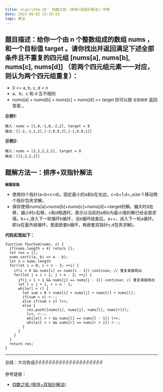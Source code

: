 ```yaml
---
title: algorithm-18： 四数之和 (排序+双指针解法)-中等
date: 2023-08-02 15:19:19
tags: 算法
---
```



<meta name="referrer" content="no-referrer"/>


## 题目描述：给你一个由 n 个整数组成的数组 nums ，和一个目标值 target 。请你找出并返回满足下述全部条件且不重复的四元组 [nums[a], nums[b], nums[c], nums[d]] （若两个四元组元素一一对应，则认为两个四元组重复）：

* 0 <= a, b, c, d < n
* a、b、c 和 d 互不相同
* nums[a] + nums[b] + nums[c] + nums[d] == target
你可以按 `任意顺序` 返回答案 。

**示例1:**


```
输入：nums = [1,0,-1,0,-2,2], target = 0
输出：[[-2,-1,1,2],[-2,0,0,2],[-1,0,0,1]]
```

**示例2:**

```
输入：nums = [2,2,2,2,2], target = 8
输出：[[2,2,2,2]]
```

## 题解方法一：排序+双指针解法

**`解题思路`**

* 使用四个指针(a<b<c<d)。固定最小的a和b在左边，c=b+1,d=_size-1 移动两个指针包夹求解。
* 保存使得nums[a]+nums[b]+nums[c]+nums[d]==target的解。偏大时d左移，偏小时c右移。c和d相遇时，表示以当前的a和b为最小值的解已经全部求得。b++,进入下一轮循环b循环，当b循环结束后。a++，进入下一轮a循环。 即(a在最外层循环，里面嵌套b循环，再嵌套双指针c,d包夹求解)。


**代码实现如下：** 
```
function fourSum(nums, x) {
  if(nums.length < 4) return [];
  let res = [];
  nums.sort((a, b) => a - b);
  let n = nums.length
  for(let i = 0; i < n - 3; ++i) {
    if(i > 0 && nums[i] == nums[i - 1]) continue; // 重复直接跳出
    for(let j = i + 1; j < n - 2; ++j) {
      if(j > i + 1 && nums[j] == nums[j - 1]) continue; // 重复直接跳出
      let l = j + 1, r = n - 1;
      while(l < r) {
        let sum = 0 + nums[i] + nums[j] + nums[r] + nums[l];
        if(sum > x) r--;
        else if(sum < x) l++;
        else {
          res.push([nums[i], nums[j], nums[l], nums[r]]);
          l++, r--;
          while(l < r && nums[l] == nums[l - 1]) l++;
          while(l < r && nums[r] == nums[r + 1]) r--;
        }
      }
    }
  }
  return res;
}
```
 ---
总结：大功告成✌️✌️✌️✌️✌️✌️✌️✌️✌️✌️✌️✌️✌️✌️✌️✌️✌️✌️✌️✌️

参考链接：
* [四数之和 (排序+双指针解法)](https://leetcode.cn/problems/4sum/description/)
